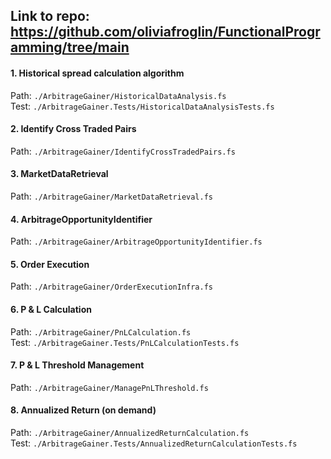 ## Link to repo: https://github.com/oliviafroglin/FunctionalProgramming/tree/main

#### 1. Historical spread calculation algorithm

Path: `./ArbitrageGainer/HistoricalDataAnalysis.fs` \
Test: `./ArbitrageGainer.Tests/HistoricalDataAnalysisTests.fs`

#### 2. Identify Cross Traded Pairs

Path: `./ArbitrageGainer/IdentifyCrossTradedPairs.fs`

#### 3. MarketDataRetrieval

Path: `./ArbitrageGainer/MarketDataRetrieval.fs`

#### 4. ArbitrageOpportunityIdentifier

Path: `./ArbitrageGainer/ArbitrageOpportunityIdentifier.fs`

#### 5. Order Execution

Path: `./ArbitrageGainer/OrderExecutionInfra.fs`

#### 6. P & L Calculation

Path: `./ArbitrageGainer/PnLCalculation.fs` \
Test: `./ArbitrageGainer.Tests/PnLCalculationTests.fs`

#### 7. P & L Threshold Management

Path: `./ArbitrageGainer/ManagePnLThreshold.fs`

#### 8. Annualized Return (on demand)

Path: `./ArbitrageGainer/AnnualizedReturnCalculation.fs` \
Test: `./ArbitrageGainer.Tests/AnnualizedReturnCalculationTests.fs`
